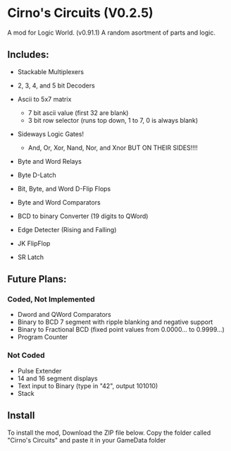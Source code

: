 # Cirno's Circuits (V0.2.5)

A mod for Logic World. (v0.91.1)
A random asortment of parts and logic.

## Includes:

- Stackable Multiplexers
- 2, 3, 4, and 5 bit Decoders
- Ascii to 5x7 matrix
	
	- 7 bit ascii value (first 32 are blank)
	- 3 bit row selector (runs top down, 1 to 7, 0 is always blank)

- Sideways Logic Gates!
	- And, Or, Xor, Nand, Nor, and Xnor BUT ON THEIR SIDES!!!!

- Byte and Word Relays
- Byte D-Latch
- Bit, Byte, and Word D-Flip Flops
- Byte and Word Comparators
- BCD to binary Converter (19 digits to QWord)
- Edge Detecter (Rising and Falling)
- JK FlipFlop
- SR Latch

## Future Plans:

### Coded, Not Implemented

- Dword and QWord Comparators
- Binary to BCD 7 segment with ripple blanking and negative support
- Binary to Fractional BCD (fixed point values from 0.0000... to 0.9999...)
- Program Counter

### Not Coded

- Pulse Extender
- 14 and 16 segment displays
- Text input to Binary (type in "42", output 101010)
- Stack

## Install

To install the mod, Download the ZIP file below. Copy the folder called "Cirno's Circuits" and paste it in your GameData folder